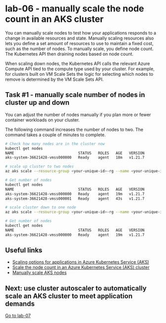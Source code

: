 # lab-06 - manually scale the node count in an AKS cluster

You can manually scale nodes to test how your applications responds to a change in available resources and state. Manually scaling resources also lets you define a set amount of resources to use to maintain a fixed cost, such as the number of nodes. To manually scale, you define node count. The Kubernetes API then  draining nodes based on node count.

When scaling down nodes, the Kubernetes API calls the relevant Azure Compute API tied to the compute type used by your cluster. For example, for clusters built on VM Scale Sets the logic for selecting which nodes to remove is determined by the VM Scale Sets API. 

## Task #1 - manually scale number of nodes in cluster up and down

You can adjust the number of nodes manually if you plan more or fewer container workloads on your cluster.

The following command increases the number of nodes to two. The command takes a couple of minutes to complete.

```bash
# Check how many nodes are in the cluster now
kubectl get nodes
NAME                             STATUS   ROLES   AGE   VERSION
aks-system-36621428-vmss000000   Ready    agent   18m   v1.21.7

# scale up cluster to two nodes
az aks scale --resource-group <your-unique-id>-rg --name <your-unique-id>-aks --node-count 2

# Get number of nodes
kubectl get nodes
NAME                             STATUS   ROLES   AGE   VERSION
aks-system-36621428-vmss000000   Ready    agent   19m   v1.21.7
aks-system-36621428-vmss000001   Ready    agent   43s   v1.21.7

# scale cluster down to one node
az aks scale --resource-group <your-unique-id>-rg --name <your-unique-id>-aks --node-count 1

# Get number of nodes
kubectl get nodes
NAME                             STATUS   ROLES   AGE   VERSION
aks-system-36621428-vmss000000   Ready    agent   19m   v1.21.7
```

## Useful links

* [Scaling options for applications in Azure Kubernetes Service (AKS)](https://docs.microsoft.com/en-us/azure/aks/concepts-scale?WT.mc_id=AZ-MVP-5003837)
* [Scale the node count in an Azure Kubernetes Service (AKS) cluster](https://docs.microsoft.com/en-us/azure/aks/scale-cluster?WT.mc_id=AZ-MVP-5003837)
* [Manually scale AKS nodes](https://docs.microsoft.com/en-us/azure/aks/tutorial-kubernetes-scale??WT.mc_id=AZ-MVP-5003837&abs=azure-cli#manually-scale-aks-nodes)

## Next: use cluster autoscaler to automatically scale an AKS cluster to meet application demands

[Go to lab-07](../lab-07/readme.md)
